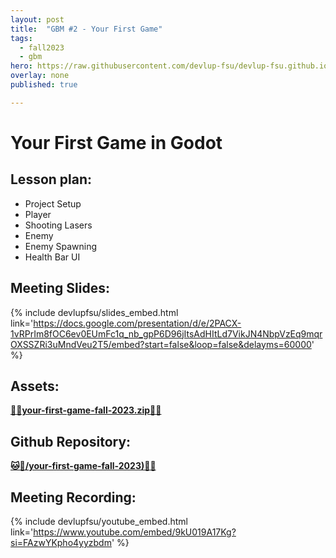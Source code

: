 ```yaml
---
layout: post
title:  "GBM #2 - Your First Game"
tags:
  - fall2023
  - gbm
hero: https://raw.githubusercontent.com/devlup-fsu/devlup-fsu.github.io/master/assets/workshop_assets/gbm2-23/hero.gif
overlay: none
published: true

---
```


# Your First Game in Godot

## Lesson plan:
- Project Setup
- Player
- Shooting Lasers
- Enemy
- Enemy Spawning
- Health Bar UI

## Meeting Slides:  
{% include devlupfsu/slides_embed.html link='https://docs.google.com/presentation/d/e/2PACX-1vRPrIm8fOC6ev0EUmFc1q_nb_gpP6D96jItsAdHItLd7VikJN4NbpVzEq9mqrOXSSZRi3uMndVeu2T5/embed?start=false&loop=false&delayms=60000' %}

## Assets:  

__[💾📁your-first-game-fall-2023.zip📁💾](../assets/workshop_assets/gbm2-23/your-first-game-fall-2023.zip)__

## Github Repository:  

__[🐱📁/your-first-game-fall-2023)📁🐱](https://github.com/devlup-fsu/your-first-game-fall-2023)__

## Meeting Recording:

{% include devlupfsu/youtube_embed.html link='https://www.youtube.com/embed/9kU019A17Kg?si=FAzwYKpho4yyzbdm' %}